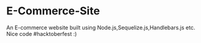 # E-Commerce-Site

An E-commerce website built using Node.js,Sequelize.js,Handlebars.js etc.
Nice code #hacktoberfest :)
